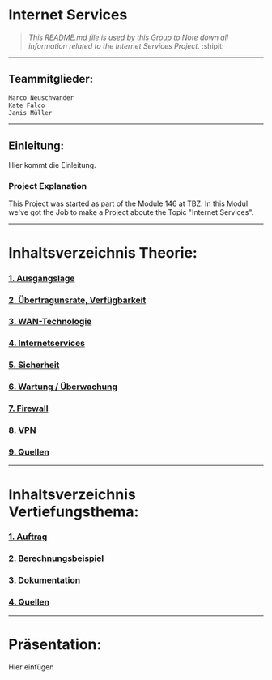# Internet Services 
> *This README.md file is used by this Group to Note down all information related to the Internet Services Project.*
:shipit:
---

## Teammitglieder: 
```diff
Marco Neuschwander
Kate Falco
Janis Müller
```
---
## Einleitung: 
Hier kommt die Einleitung.

### Project Explanation 
This Project was started as part of the Module 146 at TBZ. In this Modul we've got the Job to make a Project aboute the Topic "Internet Services".

---
# Inhaltsverzeichnis Theorie: 

### [1. Ausgangslage](Theorie/Ausgangslage.md "1. Ausgangslage")

### [2. Übertragunsrate, Verfügbarkeit](Theorie/Übertragunsrate.md "2. Übertragunsrate, Verfügbarkeit")

### [3. WAN-Technologie](Theorie/WAN-Technologie.md "3. WAN-Technologie")

### [4. Internetservices](Theorie/Internetservices.md  "4. Internetservices" )
	
### [5. Sicherheit](Theorie/Sicherheit.md "5. Sicherheit")

### [6. Wartung / Überwachung](Theorie/Wartung.md "6. Wartung / Überwachung")

### [7. Firewall](Theorie/Firewall.md  "7. Firewall")

### [8. VPN](Theorie/VPN.md "8. VPN")

### [9. Quellen](Theorie/Quellen.md "9. Quellen" )

---

# Inhaltsverzeichnis Vertiefungsthema: 
### [1. Auftrag](Vertiefungsthema/Auftrag.md "1. Auftrag")

### [2. Berechnungsbeispiel](Vertiefungsthema/Berechnungsbeispiel.md  "2. Berechnungsbeispiel")

### [3. Dokumentation](Vertiefungsthema/Dokumentation.md "3. Dokumentation")

### [4. Quellen](Vertiefungsthema/Quellen.md "4. Quellen" )
---
# Präsentation: 
Hier einfügen 
